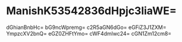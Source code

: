 # ManishK53542836dHpjc3liaWE=
dGhianBnbHc=
bG9ncWpremg=
c2R5aGN6dGo=
eGFiZ3J1ZXM=
YmpzcXV2bnQ=
eGZ0ZHFtYmo=
cWF4dmlwc24=
cGN1Zm12cm8=
